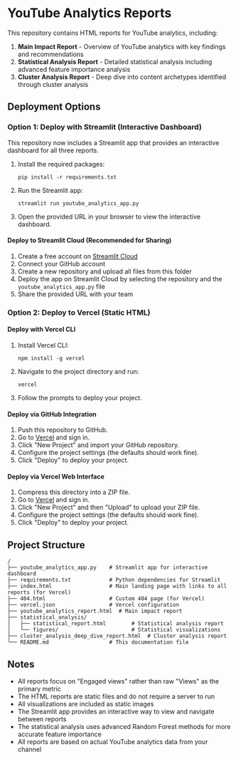 # YouTube Analytics Reports

This repository contains HTML reports for YouTube analytics, including:

1. **Main Impact Report** - Overview of YouTube analytics with key findings and recommendations
2. **Statistical Analysis Report** - Detailed statistical analysis including advanced feature importance analysis
3. **Cluster Analysis Report** - Deep dive into content archetypes identified through cluster analysis

## Deployment Options

### Option 1: Deploy with Streamlit (Interactive Dashboard)

This repository now includes a Streamlit app that provides an interactive dashboard for all three reports.

1. Install the required packages:
   ```
   pip install -r requirements.txt
   ```

2. Run the Streamlit app:
   ```
   streamlit run youtube_analytics_app.py
   ```

3. Open the provided URL in your browser to view the interactive dashboard.

#### Deploy to Streamlit Cloud (Recommended for Sharing)

1. Create a free account on [Streamlit Cloud](https://streamlit.io/cloud)
2. Connect your GitHub account
3. Create a new repository and upload all files from this folder
4. Deploy the app on Streamlit Cloud by selecting the repository and the `youtube_analytics_app.py` file
5. Share the provided URL with your team

### Option 2: Deploy to Vercel (Static HTML)

#### Deploy with Vercel CLI

1. Install Vercel CLI:
   ```
   npm install -g vercel
   ```

2. Navigate to the project directory and run:
   ```
   vercel
   ```

3. Follow the prompts to deploy your project.

#### Deploy via GitHub Integration

1. Push this repository to GitHub.
2. Go to [Vercel](https://vercel.com) and sign in.
3. Click "New Project" and import your GitHub repository.
4. Configure the project settings (the defaults should work fine).
5. Click "Deploy" to deploy your project.

#### Deploy via Vercel Web Interface

1. Compress this directory into a ZIP file.
2. Go to [Vercel](https://vercel.com) and sign in.
3. Click "New Project" and then "Upload" to upload your ZIP file.
4. Configure the project settings (the defaults should work fine).
5. Click "Deploy" to deploy your project.

## Project Structure

```
/
├── youtube_analytics_app.py    # Streamlit app for interactive dashboard
├── requirements.txt            # Python dependencies for Streamlit
├── index.html                  # Main landing page with links to all reports (for Vercel)
├── 404.html                    # Custom 404 page (for Vercel)
├── vercel.json                 # Vercel configuration
├── youtube_analytics_report.html  # Main impact report
├── statistical_analysis/
│   ├── statistical_report.html        # Statistical analysis report
│   └── figures/                       # Statistical visualizations
├── cluster_analysis_deep_dive_report.html  # Cluster analysis report
└── README.md                   # This documentation file
```

## Notes

- All reports focus on "Engaged views" rather than raw "Views" as the primary metric
- The HTML reports are static files and do not require a server to run
- All visualizations are included as static images
- The Streamlit app provides an interactive way to view and navigate between reports
- The statistical analysis uses advanced Random Forest methods for more accurate feature importance
- All reports are based on actual YouTube analytics data from your channel
